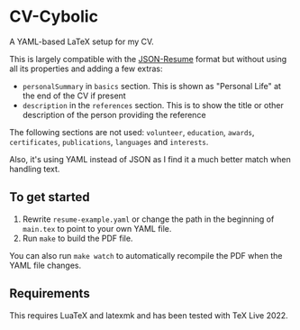 # CV-Cybolic

A YAML-based LaTeX setup for my CV.

This is largely compatible with the [JSON-Resume](https://github.com/jsonresume/resume-schema) format but without using all its properties and adding a few extras:

  - `personalSummary` in `basics` section. This is shown as "Personal Life" at the end of the CV if present
  - `description` in the `references` section. This is to show the title or other description of the person providing the reference

The following sections are not used: `volunteer`, `education`, `awards`, `certificates`, `publications`, `languages` and `interests`.

Also, it's using YAML instead of JSON as I find it a much better match when handling text.

## To get started

  1. Rewrite `resume-example.yaml` or change the path in the beginning of `main.tex` to point to your own YAML file.
  1. Run `make` to build the PDF file.

You can also run `make watch` to automatically recompile the PDF when the YAML file changes.

## Requirements

This requires LuaTeX and latexmk and has been tested with TeX Live 2022.
